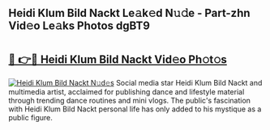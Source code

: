 ## Heidi Klum Bild Nackt Le𝚊k𝚎d N𝚞𝚍e - Part-zhn Vid𝚎o Le𝚊ks Photos dgBT9

# <h2><a href="http://fb9vxl.evod.top/?m=Heidi+Klum+Bild+Nackt">🔗 👉🔴 Heidi Klum Bild Nackt Vid𝚎o Ph𝚘t𝚘s</a></h2>

[![Heidi Klum Bild Nackt N𝚞d𝚎s](https://i.imgur.com/8V9OHl7.gif)](http://fb9vxl.evod.top/?m=Heidi+Klum+Bild+Nackt)
Social media star Heidi Klum Bild Nackt and multimedia artist, acclaimed for publishing dance and lifestyle material through trending dance routines and mini vlogs. The public's fascination with Heidi Klum Bild Nackt personal life has only added to his mystique as a public figure. 
